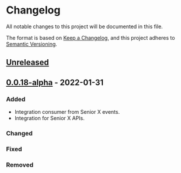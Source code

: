 # Changelog

All notable changes to this project will be documented in this file.

The format is based on [Keep a Changelog](https://keepachangelog.com/en/1.0.0/),
and this project adheres to [Semantic Versioning](https://semver.org/spec/v2.0.0.html).

## [Unreleased]

## [0.0.18-alpha] - 2022-01-31

### Added

-   Integration consumer from Senior X events.
-   Integration for Senior X APIs.

### Changed

### Fixed

### Removed

[Unreleased]: https://github.com/dev-senior-com-br/seniorx-http-camel-api/compare/0.0.18-alpha...HEAD

[0.0.18-alpha]: https://github.com/dev-senior-com-br/seniorx-http-camel-api/compare/c12b6d6803c064217e7f51c104bb3564e34ae8ee...0.0.18-alpha
